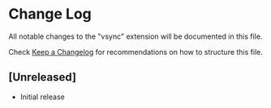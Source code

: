 # Change Log

All notable changes to the "vsync" extension will be documented in this file.

Check [Keep a Changelog](http://keepachangelog.com/) for recommendations on how to structure this file.

## [Unreleased]

- Initial release